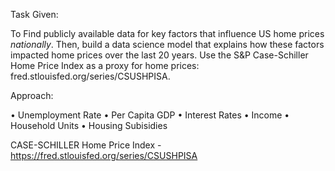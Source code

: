 Task Given:

To Find publicly available data for key factors that influence US home prices *nationally*. Then, build a data science model that explains how these factors impacted home prices over the last 20 years.
Use the S&P Case-Schiller Home Price Index as a proxy for home prices: fred.stlouisfed.org/series/CSUSHPISA.

Approach:

•	Unemployment Rate
•	Per Capita GDP
•	Interest Rates
•	Income
•	Household Units
•	Housing Subisidies


CASE-SCHILLER Home Price Index - https://fred.stlouisfed.org/series/CSUSHPISA


